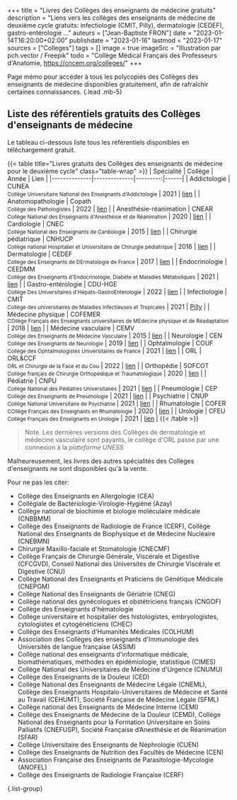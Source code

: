 +++
title = "Livres des Collèges des enseignants de médecine gratuits"
description = "Liens vers les collèges des enseignants de médecine de deuxième cycle gratuits: infectiologie (CMIT, Pilly), dermatologie (CEDEF), gastro-entérologie ..."
auteurs = ["Jean-Baptiste FRON"]
date = "2023-01-14T16:20:00+02:00"
publishdate = "2023-01-16"
lastmod = "2023-01-17"
sources = ["Colleges"]
tags = []
image = true
imageSrc = "Illustration par pch.vector / Freepik"
todo = "Collège Médical Français des Professeurs d'Anatomie, https://cncem.org/colleges/"
+++

Page mémo pour accéder à tous les polycopiés des Collèges des enseignants de médecine disponibles gratuitement, afin de rafraîchir certaines connaissances.
{.lead .mb-5}

## Liste des référentiels gratuits des Collèges d'enseignants de médecine

Le tableau ci-dessous liste tous les référentiels disponibles en téléchargement gratuit.

{{< table title="Livres gratuits des Collèges des enseignants de médecine pour le deuxième cycle" class="table-wrap" >}}
| Spécialité | Collège        | Année    | Lien |
|--------------|--------------|---------:|------|
| Addictologie | CUNEA<br><small>Collège Universitaire National des Enseignants d'Addictologie</small> | 2021 | [lien](https://www.cunea.fr/sites/default/files/ref_psy_add_def_2021.pdf) |
| Anatomopathologie | Copath<br><small>Collège des Pathologistes</small> | 2022 | [lien](https://www.sfpathol.org/564-manuel-introduction.html) |
| Anesthésie-réanimation | CNEAR<br><small>Collège National des Enseignants d'Anesthésie et de Réanimation</small> | 2020 | [lien](https://www.cnear.fr/_files/ugd/361ef2_bf3bcbe89fb24570a6fe31cdcf96ac35.pdf) |
| Cardiologie | CNEC<br><small>Collège National des Enseignants de Cardiologie</small> | 2015 | [lien](https://www.sfcardio.fr/page/referentiel-preparation-des-ecn) |
| Chirurgie pédiatrique | CNHUCP<br><small>Collège national Hospitalier et Universitaire de Chirurgie pédiatrique</small> | 2016 | [lien](https://collegechirurgiepediatrique.fr/les-cours/) |
| Dermatologie | CEDEF<br><small>Collège des Enseignants de DErmatologie de France</small> | 2017 | [lien](https://cedef.info/enseignement-2eme-cycle-dermatologie/) |
| Endocrinologie | CEEDMM<br><small>Collège des Enseignants d'Endocrinologie, Diabète et Maladies Métaboliques</small> | 2021 | [lien](https://www.sfendocrino.org/polycopie-des-enseignants-5eme-edition-2021/) |
| Gastro-entérologie | CDU-HGE<br><small>Collège Des Universitaires d'Hépato-GastroEntérologie</small> | 2022 | [lien](https://www.snfge.org/sites/default/files/SNFGE/Formation/dsn_cdu-hge_2022-decembre.pdf) |
| Infectiologie | CMIT<br><small>Collège des universitaires de Maladies Infectieuses et Tropicales</small> | 2021 | [Pilly](https://www.infectiologie.com/fr/pilly-etudiant-2021-uniquement-en-ligne-pilly-etudiant-2023-disponible-a-la-vente-a-partir-du-23-janvier.html) |
| Médecine physique | COFEMER<br><small>COllège Français des Enseignants universitaires de MEdecine physique et de Réadaptation</small> | 2018 | [lien](https://www.cofemer.fr/cofemer/gestionPagesWebStandard.do?dispatchMethod=affiche&pageId=55) |
| Médecine vasculaire | CEMV<br><small>Collège des Enseignants de Médecine Vasculaire</small> | 2015 | [lien](http://cemv.vascular-e-learning.net/poly/Poly-Vx.pdf) |
| Neurologie | CEN<br><small>Collège des Enseignants de Neurologie</small> | 2019 | [lien](https://www.cen-neurologie.fr/deuxieme-cycle) |
| Ophtalmologie | COUF<br><small>Collège des Ophtalmologistes Universitaires de France</small> | 2021 | [lien](http://couf.fr/espace-etudiants/2eme-cycle-dcem/) |
| ORL | ORL&CCF<br><small>ORL et Chirurgie de la Face et du Cou</small> | 2022 | [lien](https://campusorl.fr/espace-etudiants/2eme-cycle-ecni/) |
| Orthopédie | SOFCOT<br><small>Collège français de Chirurgie Orthopédique et Traumatologique</small> | 2020 | [lien](https://www.sofcot.fr/sites/www.sofcot.fr/files/medias/documents/CollegeOrthop%C3%A9dieTraumatologieELLIPSES%203%C3%A8me%20%C3%A9dition.pdf) |
| Pédiatrie | CNPU<br><small>Collège National des Pédiatres Universitaires</small> | 2021 | [lien](https://www.pedia-univ.fr/deuxieme-cycle/referentiel) |
| Pneumologie | CEP<br><small>Collège des Enseignants de Pneumologie</small> | 2021 | [lien](http://cep.splf.fr/edition-2021-du-referentiel-du-college-des-enseignants-de-pneumologie-cep-pour-la-preparation-des-ecn-7eme-edition/) |
| Psychiatrie | CNUP<br><small>Collège National Universitaire de Psychiatrie </small> | 2021 | [lien](https://www.cunea.fr/sites/default/files/ref_psy_add_def_2021.pdf) |
| Rhumatologie | COFER<br><small>COllège Français des Enseignants en Rhumatologie</small> | 2020 | [lien](http://www.lecofer.org/liste-des-items-ecn.php) |
| Urologie | CFEU<br><small>Collège Français des Enseignants en Urologie</small> | 2021 | [lien](https://www.urofrance.org/lafu-academie/formation-du-college/referentiel-du-college-durologie-5eme-edition/) |
{{< /table >}}

> Note. Les dernières versions des Collèges de dermatologie et médecine vasculaire sont payants, le collège d'ORL passe par une connexion à la *plateforme UNESS*

Malheureusement, les livres des autres spécialités des Collèges d'enseignants ne sont disponibles qu'à la vente.

Pour ne pas les citer:

- Collège des Enseignants en Allergologie (CEA)
- Collégiale de Bactériologie-Virologie-Hygiène (Azay)
- Collège national de biochimie et biologie moléculaire médicale (CNBBMM)
- Collège des Enseignants de Radiologie de France (CERF), Collège National des Enseignants de Biophysique et de Médecine Nucléaire (CNEBMN)
- Chirurgie Maxillo-faciale et Stomatologie (CNECMF)
- Collège Français de Chirurgie Générale, Viscérale et Digestive (CFCGVD), Conseil National des Universités de Chirurgie Viscérale et Digestive (CNU)
- Collège National des Enseignants et Praticiens de Génétique Médicale (CNEPGM)
- Collège National des Enseignants de Gériatrie (CNEG)
- Collège national des gynécologues et obstétriciens français (CNGOF)
- Collège des Enseignants d'hématologie
- Collège universitaire et hospitalier des histologistes, embryologistes, cytologistes et cytogénéticiens (CHEC)
- Collège des Enseignants d'Humanités Médicales (COLHUM)
- Association des Collèges des enseignants d'Immunologie des Universités de langue française (ASSIM)
- Collège national des enseignants d'informatique médicale, biomathématiques, méthodes en épidémiologie, statistique (CIMES)
- Collège National des Universitaires de Médecine d'Urgence (CNUMU)
- Collège des Enseignants de la Douleur (CED)
- Collège National des Enseignants de Médecine Légale (CNEML), Collège des Enseignants Hospitalo-Universitaires de Médecine et Santé au Travail (CEHUMT), Société Française de Médecine Légale (SFML)
- Collège national des Enseignants de Médecine Interne (CEMI)
- Collège des Enseignants de Médecine de la Douleur (CEMD), Collège National des Enseignants pour la Formation Universitaire en Soins Palliatifs (CNEFUSP), Société Française d’Anesthésie et de Réanimation (SFAR)
- Collège Universitaire des Enseignants de Néphrologie (CUEN)
- Collège des Enseignants de Nutrition des Facultés de Médecine (CEN)
- Association Française des Enseignants de Parasitologie-Mycologie (ANOFEL)
- Collège des Enseignants de Radiologie Française (CERF)

{.list-group}
